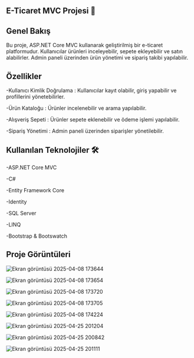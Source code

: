 ## E-Ticaret MVC Projesi 🛒

## Genel Bakış 

Bu proje, ASP.NET Core MVC kullanarak geliştirilmiş bir e-ticaret platformudur. Kullanıcılar ürünleri inceleyebilir, sepete ekleyebilir ve satın alabilirler. Admin paneli üzerinden ürün yönetimi ve sipariş takibi yapılabilir.

## Özellikler 

-Kullanıcı Kimlik Doğrulama : Kullanıcılar kayıt olabilir, giriş yapabilir ve profillerini yönetebilirler.

-Ürün Kataloğu : Ürünler incelenebilir ve arama yapılabilir.

-Alışveriş Sepeti : Ürünler sepete eklenebilir ve ödeme işlemi yapılabilir.

-Sipariş Yönetimi : Admin paneli üzerinden siparişler yönetilebilir.

## Kullanılan Teknolojiler 🛠️

-ASP.NET Core MVC

-C#

-Entity Framework Core

-Identity

-SQL Server

-LINQ

-Bootstrap & Bootswatch

## Proje Görüntüleri

![Ekran görüntüsü 2025-04-08 173644](https://github.com/user-attachments/assets/ca9b6030-b0ed-4805-b06a-6351f48e5b8a)

![Ekran görüntüsü 2025-04-08 173654](https://github.com/user-attachments/assets/c6a11138-f250-4e7d-8ab8-951e836e07cd)

![Ekran görüntüsü 2025-04-08 173720](https://github.com/user-attachments/assets/d3b14407-503f-450d-8aa6-4dc0eee829e3)

![Ekran görüntüsü 2025-04-08 173705](https://github.com/user-attachments/assets/16cf2b3f-1b7c-43cf-a0cb-76623a7d6a2b)

![Ekran görüntüsü 2025-04-08 174224](https://github.com/user-attachments/assets/0baf89b9-7cd2-496b-8225-2335e41fd889)

![Ekran görüntüsü 2025-04-25 201204](https://github.com/user-attachments/assets/e44c712c-f168-4141-a5a0-37070b9b74e4)

![Ekran görüntüsü 2025-04-25 200842](https://github.com/user-attachments/assets/263937f9-4c79-405a-af3d-99b5940c124e)

![Ekran görüntüsü 2025-04-25 201111](https://github.com/user-attachments/assets/e1055615-aedb-4a21-82dc-80d404f8b2e5)
